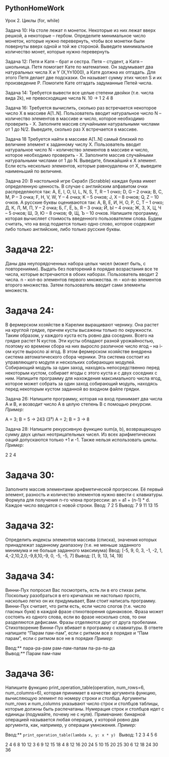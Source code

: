## PythonHomeWork

Урок 2. Циклы (for, while)

Задача 10: На столе лежат n монеток. Некоторые из них лежат вверх решкой, а некоторые – гербом. Определите минимальное число монеток, которые нужно перевернуть, чтобы все монетки были повернуты вверх одной и той же стороной. Выведите минимальное количество монет, которые нужно перевернуть

Задача 12:
Петя и Катя – брат и сестра. Петя – студент, а Катя – школьница. Петя помогает Кате по математике. Он задумывает два натуральных числа X и Y (X,Y≤1000), а Катя должна их отгадать. Для этого Петя делает две подсказки. Он называет сумму этих чисел S и их 
произведение P. Помогите Кате отгадать задуманные Петей числа.

Задача 14: Требуется вывести все целые степени двойки (т.е. числа вида 2k), не 
превосходящие числа N.
10 -> 1 2 4 8

Задача 16:
Требуется вычислить, сколько раз встречается некоторое число X в массиве A[1..N]. 
 Пользователь вводит натуральное число N – количество элементов в массиве и число, которое необходимо проверить - X.
 Заполните массив случайными натуральными числами от 1 до N/2.
 Выведите, сколько раз X встречается в массиве.

Задача 18
Требуется найти в массиве A[1..N] самый близкий по величине элемент к заданному числу X. 
Пользователь вводит натуральное число N – количество элементов в массиве и число, которое необходимо проверить - X.
Заполните массив случайными натуральными числами от 1 до N.
Выведите, ближайший к X элемент. Если есть несколько элементов, которые равноудалены от X, выведите наименьший по величине.

Задача 20: В настольной игре Скрабл (Scrabble) 
каждая буква имеет определенную ценность.
В случае с английским алфавитом очки распределяются так:
 A, E, I, O, U, L, N, S, T, R – 1 очко;
 D, G – 2 очка;
 B, C, M, P – 3 очка;
 F, H, V, W, Y – 4 очка;
 K – 5 очков;
 J, X – 8 очков;
 Q, Z – 10 очков.
 А русские буквы оцениваются так:
 А, В, Е, И, Н, О, Р, С, Т – 1 очко;
 Д, К, Л, М, П, У – 2 очка;
 Б, Г, Ё, Ь, Я – 3 очка;
 Й, Ы – 4 очка;
 Ж, З, Х, Ц, Ч – 5 очков;
 Ш, Э, Ю – 8 очков;
 Ф, Щ, Ъ – 10 очков.
 Напишите программу, которая вычисляет стоимость введенного
 пользователем слова. Будем считать, что на вход подается 
 только одно слово, которое содержит либо только английские,
 либо только русские буквы.

# Задача 22:
 Даны два неупорядоченных набора целых чисел (может быть, с повторениями).
 Выдать без повторений в порядке возрастания все те числа, которые встречаются в обоих наборах.
 Пользователь вводит 2 числа. n - кол-во элементов первого множества. m - кол-во элементов второго множества.
 Затем пользователь вводит сами элементы множеств.

 # Задача 24:
 В фермерском хозяйстве в Карелии выращивают чернику.
 Она растет на круглой грядке, причем кусты высажены только по окружности. 
 Таким образом, у каждого куста есть ровно два соседних. Всего на грядке растет N кустов.
 Эти кусты обладают разной урожайностью, поэтому ко времени сбора на них выросло различное число ягод – 
 на i-ом кусте выросло ai ягод.
 В этом фермерском хозяйстве внедрена система автоматического сбора черники.
 Эта система состоит из управляющего модуля и нескольких собирающих модулей. 
 Собирающий модуль за один заход, находясь непосредственно перед некоторым кустом, собирает ягоды с этого куста
 и с двух соседних с ним.
 Напишите программу для нахождения максимального числа ягод, которое может собрать за один заход собирающий модуль,
 находясь перед некоторым кустом заданной во входном файле грядки.

Задача 26:  Напишите программу, которая на вход принимает два числа A и B, и возводит число А в целую степень B
с помощью рекурсии.
*Пример:*

A = 3; B = 5 -> 243 (3⁵)
     A = 2; B = 3 -> 8 

Задача 28: Напишите рекурсивную функцию sum(a, b), возвращающую сумму двух целых неотрицательных чисел.
Из всех арифметических оаций допускаются только +1 и -1. Также нельзя использовать циклы.
*Пример:*

2 2
  4


# Задача 30:
Заполните массив элементами арифметической прогрессии. Её первый элемент,
разность и количество элементов нужно ввести с клавиатуры.
Формула для получения n-го члена прогрессии: an = a1 + (n-1) * d.
Каждое число вводится с новой строки.
Ввод: 7 2 5
Вывод: 7 9 11 13 15

# Задача 32:
 Определить индексы элементов массива (списка), значения которых принадлежат заданному диапазону
(т.е. не меньше заданного минимума и не больше заданного максимума)
Ввод: [-5, 9, 0, 3, -1, -2, 1, 4,-2,10,2,0,-9,8,10,-9, 0, -5, -5, 7]
Вывод: [1, 9, 13, 14, 19]

# Задача 34:
  Винни-Пух попросил Вас посмотреть, есть ли в его стихах ритм. Поскольку разобраться в его кричалках не настолько просто, насколько легко он их придумывает, Вам стоит написать программу. Винни-Пух считает, что ритм есть, если число слогов (т.е. число гласных букв) в каждой фразе стихотворения одинаковое. Фраза может состоять из одного слова, если во фразе несколько слов, то они разделяются дефисами. Фразы отделяются друг от друга пробелами. Стихотворение  Винни-Пух вбивает в программу с клавиатуры. В ответе напишите “Парам пам-пам”, если с ритмом все в порядке и “Пам парам”, если с ритмом все не в порядке
*Пример:*

Ввод:** пара-ра-рам рам-пам-папам па-ра-па-да    
Вывод:** Парам пам-пам  

# Задача 36:
 Напишите функцию print_operation_table(operation, num_rows=6, num_columns=6), которая принимает в качестве аргумента функцию, вычисляющую элемент по номеру строки и столбца. Аргументы num_rows и num_columns указывают число строк и столбцов таблицы, которые должны быть распечатаны. Нумерация строк и столбцов идет с единицы (подумайте, почему не с нуля). Примечание: бинарной операцией называется любая операция, у которой ровно два аргумента, как, например, у операции умножения.
*Пример:*

Ввод:** `print_operation_table(lambda x, y: x * y) ` 
Вывод:
1 2 3 4 5 6

2 4 6 8 10 12 
3 6 9 12 15 18 
4 8 12 16 20 24
5 10 15 20 25 30
6 12 18 24 30 36

